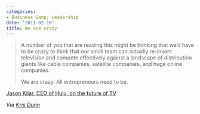 ```yaml
---
categories:
- Business &amp; Leadership
date: '2011-02-10'
title: We are crazy
---
```


<blockquote>A number of you that are reading this might be thinking that we’d have to be crazy to think that our small team can actually re-invent television and compete effectively against a landscape of distribution giants like cable companies, satellite companies, and huge online companies.

We are crazy. All entrepreneurs need to be.</blockquote>

<a href="http://www.businessinsider.com/jason-kilar-here-are-my-thoughts-on-hulu-and-the-future-of-tv-2011-2">Jason Kilar, CEO of Hulu, on the future of TV</a>

<em>Via <a href="http://www.hrcapitalist.com/2011/02/how-to-get-fired-using-social-media-in-3-simple-steps.html">Kris Dunn</a></em>